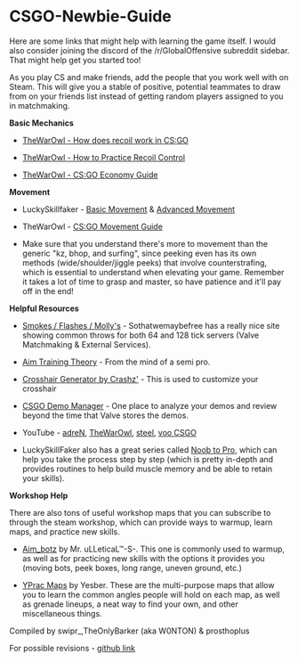 # CSGO-Newbie-Guide

Here are some links that might help with learning the game itself. I would also consider joining the discord of the /r/GlobalOffensive subreddit sidebar. That might help get you started too!

As you play CS and make friends, add the people that you work well with on Steam. This will give you a stable of positive, potential teammates to draw from on your friends list instead of getting random players assigned to you in matchmaking. 

**Basic Mechanics**

* [TheWarOwl - How does recoil work in CS:GO](https://www.youtube.com/watch?v=octRQYnnuig)

* [TheWarOwl - How to Practice Recoil Control](https://www.youtube.com/watch?v=GvA5LO-CtOY)

* [TheWarOwl - CS:GO Economy Guide](https://www.youtube.com/watch?v=DpXtRbggpQM)

**Movement**

* LuckySkillfaker - [Basic Movement](https://www.youtube.com/watch?v=EVFgi--IOcI) & [Advanced Movement](https://www.youtube.com/watch?v=ZjVCdnwVgxo)

* TheWarOwl - [CS:GO Movement Guide](https://www.youtube.com/watch?v=AGcgQEzCCrI)

* Make sure that you understand there's more to movement than the generic "kz, bhop, and surfing", since peeking even has its own methods (wide/shoulder/jiggle peeks) that involve counterstrafing, which is essential to understand when elevating your game. Remember it takes a lot of time to grasp and master, so have patience and it'll pay off in the end!

**Helpful Resources**

* [Smokes / Flashes / Molly's](http://sothatwemaybefree.com/) - Sothatwemaybefree has a really nice site showing common throws for both 64 and 128 tick servers (Valve Matchmaking & External Services).

* [Aim Training Theory](https://www.reddit.com/r/GlobalOffensive/comments/3anjtd/how_to_train_your_aim_by_the_16_yo_semipro/) - From the mind of a semi pro.

* [Crosshair Generator by Crashz'](https://steamcommunity.com/sharedfiles/filedetails/?id=308490450&searchtext=Crosshair+Generator) - This is used to customize your crosshair

* [CSGO Demo Manager](https://csgo-demos-manager.com/) - One place to analyze your demos and review beyond the time that Valve stores the demos.

* YouTube - [adreN](https://www.youtube.com/user/CurseCS/videos), [TheWarOwl](https://www.youtube.com/watch?v=SRLVloYyf9k&list=PLHF999pjo89Nu55Ep1Y0UHHLKluF5c-IK), [steel](https://www.youtube.com/user/JoshNissanCS/videos), [voo CSGO](https://www.youtube.com/channel/UC2vjGuOTH-KcRCLSm5F3oUA)

* LuckySkillFaker also has a great series called [Noob to Pro](https://m.youtube.com/playlist?list=PLfIyu2flKmBCTgQdmDH0fiZUaagB4rD0_), which can help you take the process step by step (which is pretty in-depth and provides routines to help build muscle memory and be able to retain your skills).

**Workshop Help**

There are also tons of useful workshop maps that you can subscribe to through the steam workshop, which can provide ways to warmup, learn maps, and practice new skills.

* [Aim_botz](https://steamcommunity.com/sharedfiles/filedetails/?id=243702660) by Mr. uLLeticaL™-S-. This one is commonly used to warmup, as well as for practicing new skills with the options it provides you (moving bots, peek boxes, long range, uneven ground, etc.)

* [YPrac Maps](https://steamcommunity.com/workshop/filedetails/?id=740795413) by Yesber. These are the multi-purpose maps that allow you to learn the common angles people will hold on each map, as well as grenade lineups, a neat way to find your own, and other miscellaneous things.

Compiled by
swipr_,TheOnlyBarker (aka W0NTON) & prosthoplus

For possible revisions - [github link](https://github.com/swiprCS/CSGO-Newbie-Guide/issues)
